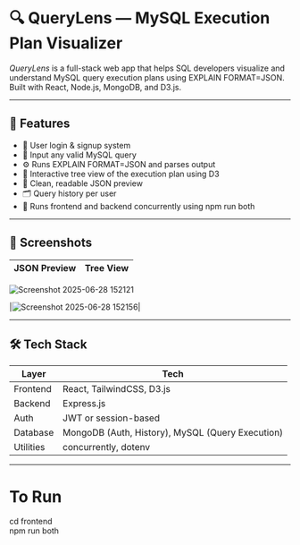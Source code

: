 # 🔍 QueryLens — MySQL Execution Plan Visualizer

*QueryLens* is a full-stack web app that helps SQL developers visualize and understand MySQL query execution plans using EXPLAIN FORMAT=JSON.  
Built with React, Node.js, MongoDB, and D3.js.

---

## 🚀 Features

- 🔐 User login & signup system
- 📄 Input any valid MySQL query
- ⚙ Runs EXPLAIN FORMAT=JSON and parses output
- 🌳 Interactive tree view of the execution plan using D3
- 🧾 Clean, readable JSON preview
- 🗂 Query history per user
- 🔄 Runs frontend and backend concurrently using npm run both

---

## 📸 Screenshots

| JSON Preview | Tree View |
|--------------|-----------|
![Screenshot 2025-06-28 152121](https://github.com/user-attachments/assets/e0f495ca-90e6-490d-9f34-e08d86ff19cd)

|![Screenshot 2025-06-28 152156](https://github.com/user-attachments/assets/ea83f03d-435b-454d-813e-bb72c707fd13)|

---

## 🛠 Tech Stack

| Layer      | Tech |
|------------|------|
| Frontend   | React, TailwindCSS, D3.js |
| Backend    | Express.js |
| Auth       | JWT or session-based |
| Database   | MongoDB (Auth, History), MySQL (Query Execution) |
| Utilities  | concurrently, dotenv |

---

# To Run

cd frontend  
npm run both
